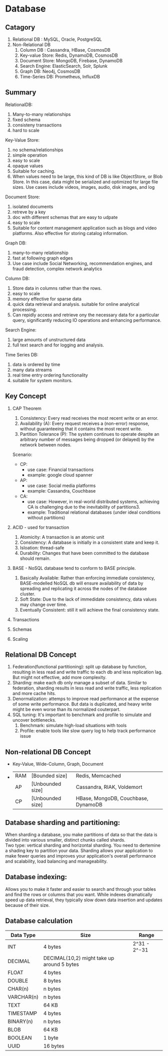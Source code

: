 # Database

## Catagory
1. Relational DB : MySQL, Oracle, PostgreSQL
2. Non-Relational DB
   1. Column DB : Cassandra, HBase, CosmosDB
   2. Key-value Store: Redis, DynamoDB, CosmosDB
   3. Document Store: MongoDB, Firebase, DynamoDB
   4. Search Engine: ElasticSearch, Solr, Splunk
   5. Graph DB: Neo4j, CosmosDB
   6. Time-Series DB: Prometheus, InfluxDB

## Summary
RelationalDB:  
1. Many-to-many relationships
2. fixed schema
3. consisteny transactions
4. hard to scale

Key-Value Store:  
1. no schema/relationships
2. simple operation
3. easy to scale
4. opaque values
5. Suitable for caching.  
6. When values need to be large, this kind of DB is like ObjectStore, or Blob Store. In this case, data might be serialized and optimized for large file sizes. Use cases include videos, images, audio, disk images, and log

Document Store:  
1. isolated documents
2. retreve by a key
3. doc with different schemas that are easy to udpate
4. easy to scale
5. Suitable for content management application such as blogs and video platforms. Also effective for storing catalog information.

Graph DB:  
1. many-to-many relationship
2. fast at following graph edges
3. Use case include Social Networking, recommendation engines, and fraud detection, complex network analytics

Column DB:  
1. Store data in columns rather than the rows.  
2. easy to scale
3. memory effective for sparse data 
4. quick data retrieval and analysis. suitable for online analytical processing.  
5. Can repidly access and retrieve ony the necessary data for a particular query, significantly reducing IO operations and enhancing performance.

Search Engine:  
1. large amounts of unstructured data
2. full text search and for logging and analysis.

Time Series DB:  
1. data is ordered by time
2. many data streams
3. real time entry ordering functionality
4. suitable for system monitors.



## Key Concept
1. CAP Theorem
   1. Consistency: Every read receives the most recent write or an error.
   2. Availability (A): Every request receives a (non-error) response, without guaranteeing that it contains the most recent write.
   3. Partition Tolerance (P): The system continues to operate despite an arbitrary number of messages being dropped (or delayed) by the network between nodes.

    Scenario:
    * CP:
      * use case:  Financial transactions
      * example: google cloud spanner
    * AP:
      * use case:  Social media platforms
      * example: Cassandra, Couchbase
    * CA:
      * use case: However, in real-world distributed systems, achieving CA is challenging due to the inevitability of partitions3.
      * example: Traditional relational databases (under ideal conditions without partitions)
2. ACID - used for transaction
   1. Atomicity: A transaction is an atomic unit
   2. Consistency: A database is initially in a consistent state and keep it.  
   3. Isloation: thread-safe
   4. Durability: Changes that have been committed to the database should remain. 
3. BASE - NoSQL database tend to conform to BASE principle.
   1. Basically Available: Rather than enforcing immediate consistency, BASE-modelled NoSQL db will ensure availability of data by spreading and replicating it across the nodes of the database cluster.
   2. Soft State: Due to the lack of immedidate consistency, data values may change over time.
   3. Eventually Consistent: still it will achieve the final consistency state.
4. Transactions
5. Schemas
6. Scaling

## Relational DB Concept
1. Federation(functional partitioning): split up database by function, resulting in less read and write traffic to each db and less replication lag. But might not effective, add more complexity.
2. Sharding: make each db only manage a subset of data. Similar to federation, sharding results in less read and write traffic, less replication and more cache hits.
3. Denormalization: attemps to improve read performance at the expense of some write performance. But data is duplicated, and heavy write might be even worse than its normalized couterpart.
4. SQL tuning: It's important to benchmark and profile to simulate and uncover bottlenecks. 
   1. Benchmark: simulate high-load situations with tools
   2. Profile: enable tools like slow query log to help track performance issue

## Non-relational DB Concept

  * Key-Value, Wide-Column, Graph, Document
  * |  |  |  |
    |-----------------|-----------------|-----------------|
    | RAM    | [Bounded size]    | Redis, Memcached    |
    | AP    | [Unbounded size]    | Cassandra, RIAK, Voldemort  |
    | CP    | [Unbounded size]    | HBase, MongoDB, Couchbase, DynamoDB    |
  

## Database sharding and partitioning:  
When sharding a database, you make partitions of data so that the data is divided into various smaller, distinct chunks called shards.  
Two type: vertical sharding and horizontal sharding. You need to dertemine a shading key to partition your data. Sharding allows your application to make fewer queries and improves your application's overall performance and scalability, load balancing and manageability.   

## Database indexing:  
Allows you to make it faster and easier to search and through your tables and find the rows or columns that you want. While indexes dramatically speed up data retrieval, they typically slow down data insertion and updates because of their size.  


## Database calculation
  | Data Type      | Size                                | Range                   |
  |----------------|-------------------------------------|-------------------------|
  | INT            | 4 bytes                             | 2^31 - 2^-31            |
  | DECIMAL        | DECIMAL(10,2) might take up around 5 bytes |                         |
  | FLOAT          | 4 bytes                             |                         |
  | DOUBLE         | 8 bytes                             |                         |
  | CHAR(n)        | n bytes                             |                         |
  | VARCHAR(n)     | n bytes                             |                         |
  | TEXT           | 64 KB                               |                         |
  | TIMESTAMP      | 4 bytes                             |                         |
  | BINARY(n)      | n bytes                             |                         |
  | BLOB           | 64 KB                               |                         |
  | BOOLEAN        | 1 byte                              |                         |
  | UUID           | 16 bytes                            |                         |